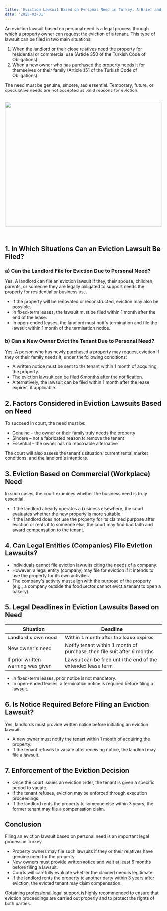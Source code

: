 ```yaml
---
title: 'Eviction Lawsuit Based on Personal Need in Turkey: A Brief and Clear Guide for Russian Citizens'
date: '2025-03-31'
---
```


An eviction lawsuit based on personal need is a legal process through which a property owner can request the eviction of a tenant. This type of lawsuit can be filed in two main situations:

1. When the landlord or their close relatives need the property for residential or commercial use (Article 350 of the Turkish Code of Obligations).
2. When a new owner who has purchased the property needs it for themselves or their family (Article 351 of the Turkish Code of Obligations).

The need must be genuine, sincere, and essential. Temporary, future, or speculative needs are not accepted as valid reasons for eviction.
<img src="https://karayaka.ru/assets/images/articles/article3.jpg" width=100% height="400" style="object-fit: cover; border-radius: 3px; margin: 30px auto;" />

## 1. In Which Situations Can an Eviction Lawsuit Be Filed?

### a) Can the Landlord File for Eviction Due to Personal Need?

Yes. A landlord can file an eviction lawsuit if they, their spouse, children, parents, or someone they are legally obligated to support needs the property for residential or business use.

- If the property will be renovated or reconstructed, eviction may also be possible.
- In fixed-term leases, the lawsuit must be filed within 1 month after the end of the lease.
- In open-ended leases, the landlord must notify termination and file the lawsuit within 1 month of the termination notice.

### b) Can a New Owner Evict the Tenant Due to Personal Need?

Yes. A person who has newly purchased a property may request eviction if they or their family needs it, under the following conditions:

- A written notice must be sent to the tenant within 1 month of acquiring the property.
- The eviction lawsuit can be filed 6 months after the notification.
- Alternatively, the lawsuit can be filed within 1 month after the lease expires, if applicable.

## 2. Factors Considered in Eviction Lawsuits Based on Need

To succeed in court, the need must be:

- Genuine – the owner or their family truly needs the property
- Sincere – not a fabricated reason to remove the tenant
- Essential – the owner has no reasonable alternative

The court will also assess the tenant's situation, current rental market conditions, and the landlord's intentions.

## 3. Eviction Based on Commercial (Workplace) Need

In such cases, the court examines whether the business need is truly essential.

- If the landlord already operates a business elsewhere, the court evaluates whether the new property is more suitable.
- If the landlord does not use the property for its claimed purpose after eviction or rents it to someone else, the court may find bad faith and award compensation to the tenant.

## 4. Can Legal Entities (Companies) File Eviction Lawsuits?

- Individuals cannot file eviction lawsuits citing the needs of a company.
- However, a legal entity (company) may file for eviction if it intends to use the property for its own activities.
- The company's activity must align with the purpose of the property (e.g., a company outside the food sector cannot evict a tenant to open a bakery).

## 5. Legal Deadlines in Eviction Lawsuits Based on Need

| Situation                          | Deadline                                                                |
| ---------------------------------- | ----------------------------------------------------------------------- |
| Landlord's own need                | Within 1 month after the lease expires                                  |
| New owner's need                   | Notify tenant within 1 month of purchase, then file suit after 6 months |
| If prior written warning was given | Lawsuit can be filed until the end of the extended lease term           |

- In fixed-term leases, prior notice is not mandatory.
- In open-ended leases, a termination notice is required before filing a lawsuit.

## 6. Is Notice Required Before Filing an Eviction Lawsuit?

Yes, landlords must provide written notice before initiating an eviction lawsuit.

- A new owner must notify the tenant within 1 month of acquiring the property.
- If the tenant refuses to vacate after receiving notice, the landlord may file a lawsuit.

## 7. Enforcement of the Eviction Decision

- Once the court issues an eviction order, the tenant is given a specific period to vacate.
- If the tenant refuses, eviction may be enforced through execution proceedings.
- If the landlord rents the property to someone else within 3 years, the former tenant may file a compensation claim.

## Conclusion

Filing an eviction lawsuit based on personal need is an important legal process in Turkey.

- Property owners may file such lawsuits if they or their relatives have genuine need for the property.
- New owners must provide written notice and wait at least 6 months before filing a lawsuit.
- Courts will carefully evaluate whether the claimed need is legitimate.
- If the landlord rents the property to another party within 3 years after eviction, the evicted tenant may claim compensation.

Obtaining professional legal support is highly recommended to ensure that eviction proceedings are carried out properly and to protect the rights of both parties.
